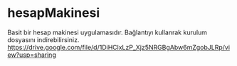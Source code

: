 # hesapMakinesi
Basit bir hesap makinesi uygulamasıdır.
Bağlantıyı kullanrak kurulum dosyasını indirebilirsiniz.
https://drive.google.com/file/d/1DiHClxLzP_Xjz5NRGBgAbw6mZgobJLRp/view?usp=sharing
